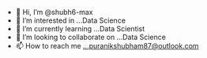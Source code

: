 - 👋 Hi, I’m @shubh6-max
- 👀 I’m interested in ...Data Science
- 🌱 I’m currently learning ...Data Scientist
- 💞️ I’m looking to collaborate on ...Data Science 
- 📫 How to reach me ...puranikshubham87@outlook.com

<!---
shubh6-max/shubh6-max is a ✨ special ✨ repository because its `README.md` (this file) appears on your GitHub profile.
You can click the Preview link to take a look at your changes.
--->
